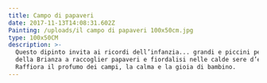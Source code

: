 ```yaml
---
title: Campo di papaveri
date: 2017-11-13T14:08:31.602Z
Painting: /uploads/il campo di papaveri 100x50cm.jpg
type: 100x50CM
description: >-
  Questo dipinto invita ai ricordi dell’infanzia... grandi e piccini per i campi
  della Brianza a raccoglier papaveri e fiordalisi nelle calde sere d’estate.
  Raffiora il profumo dei campi, la calma e la gioia di bambino.
---
```


